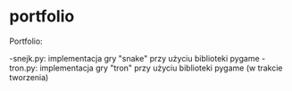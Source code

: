 # portfolio
Portfolio:

-snejk.py: implementacja gry "snake" przy użyciu biblioteki pygame
-tron.py: implementacja gry "tron" przy użyciu biblioteki pygame (w trakcie tworzenia)
